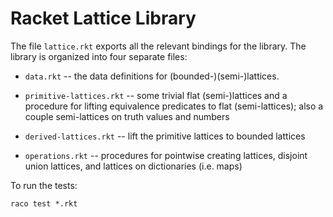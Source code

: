 # Racket Lattice Library

The file `lattice.rkt` exports all the relevant bindings for the library. The
library is organized into four separate files:

  - `data.rkt` -- the data definitions for (bounded-)(semi-)lattices.

  - `primitive-lattices.rkt` -- some trivial flat (semi-)lattices and a
    procedure for lifting equivalence predicates to flat (semi-lattices); also a
    couple semi-lattices on truth values and numbers

  - `derived-lattices.rkt` -- lift the primitive lattices to bounded lattices

  - `operations.rkt` -- procedures for pointwise creating lattices, disjoint
    union lattices, and lattices on dictionaries (i.e. maps)

To run the tests:

    raco test *.rkt
